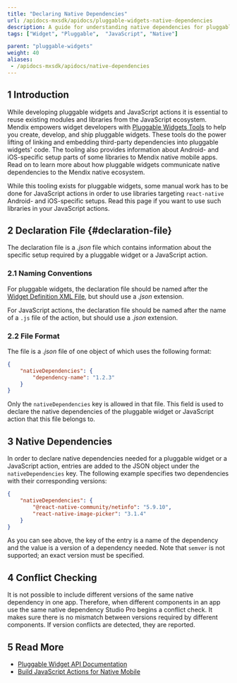 ```yaml
---
title: "Declaring Native Dependencies"
url: /apidocs-mxsdk/apidocs/pluggable-widgets-native-dependencies
description: A guide for understanding native dependencies for pluggable widgets and JavaScript actions.
tags: ["Widget", "Pluggable",  "JavaScript", "Native"]

parent: "pluggable-widgets"
weight: 40
aliases:
 - /apidocs-mxsdk/apidocs/native-dependencies
---
```


## 1 Introduction

While developing pluggable widgets and JavaScript actions it is essential to reuse existing modules and libraries from the JavaScript ecosystem. Mendix empowers widget developers with [Pluggable Widgets Tools](https://github.com/mendix/widgets-resources/tree/master/packages/tools/pluggable-widgets-tools) to help you create, develop, and ship pluggable widgets. These tools do the power lifting of linking and embedding third-party dependencies into pluggable widgets' code. The tooling also provides information about Android- and iOS-specific setup parts of some libraries to Mendix native mobile apps. Read on to learn more about how pluggable widgets communicate native dependencies to the Mendix native ecosystem.

While this tooling exists for pluggable widgets, some manual work has to be done for JavaScript actions in order to use libraries targeting `react-native` Android- and iOS-specific setups. Read this page if you want to use such libraries in your JavaScript actions.

## 2 Declaration File {#declaration-file}

The declaration file is a *.json* file which contains information about the specific setup required by a pluggable widget or a JavaScript action.

### 2.1 Naming Conventions

For pluggable widgets, the declaration file should be named after the [Widget Definition XML File](/apidocs-mxsdk/apidocs/pluggable-widgets#widget-definition), but should use a *.json* extension.

For JavaScript actions, the declaration file should be named after the name of a `.js` file of the action, but should use a *.json* extension.

### 2.2 File Format

The file is a *.json* file of one object of which uses the following format:

```json
{
    "nativeDependencies": {
        "dependency-name": "1.2.3"
    }
}
```

Only the `nativeDependencies` key is allowed in that file. This field is used to declare the native dependencies of the pluggable widget or JavaScript action that this file belongs to.

## 3 Native Dependencies

In order to declare native dependencies needed for a pluggable widget or a JavaScript action, entries are added to the JSON object under the `nativeDependencies` key. The following example specifies two dependencies with their corresponding versions:

```json
{
    "nativeDependencies": {
        "@react-native-community/netinfo": "5.9.10",
        "react-native-image-picker": "3.1.4"
    }
}
```

As you can see above, the key of the entry is a name of the dependency and the value is a version of a dependency needed. Note that `semver` is not supported; an exact version must be specified.

## 4 Conflict Checking

It is not possible to include different versions of the same native dependency in one app. Therefore, when different components in an app use the same native dependency Studio Pro begins a conflict check. It makes sure there is no mismatch between versions required by different components. If version conflicts are detected, they are reported.

## 5 Read More

* [Pluggable Widget API Documentation](/apidocs-mxsdk/apidocs/pluggable-widgets)
* [Build JavaScript Actions for Native Mobile](/howto/extensibility/create-native-javascript-action)
